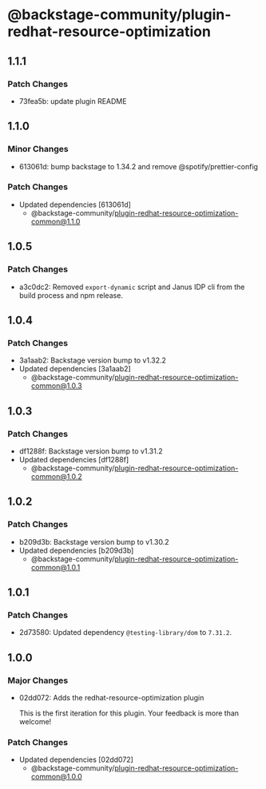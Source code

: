 # @backstage-community/plugin-redhat-resource-optimization

## 1.1.1

### Patch Changes

- 73fea5b: update plugin README

## 1.1.0

### Minor Changes

- 613061d: bump backstage to 1.34.2 and remove @spotify/prettier-config

### Patch Changes

- Updated dependencies [613061d]
  - @backstage-community/plugin-redhat-resource-optimization-common@1.1.0

## 1.0.5

### Patch Changes

- a3c0dc2: Removed `export-dynamic` script and Janus IDP cli from the build process and npm release.

## 1.0.4

### Patch Changes

- 3a1aab2: Backstage version bump to v1.32.2
- Updated dependencies [3a1aab2]
  - @backstage-community/plugin-redhat-resource-optimization-common@1.0.3

## 1.0.3

### Patch Changes

- df1288f: Backstage version bump to v1.31.2
- Updated dependencies [df1288f]
  - @backstage-community/plugin-redhat-resource-optimization-common@1.0.2

## 1.0.2

### Patch Changes

- b209d3b: Backstage version bump to v1.30.2
- Updated dependencies [b209d3b]
  - @backstage-community/plugin-redhat-resource-optimization-common@1.0.1

## 1.0.1

### Patch Changes

- 2d73580: Updated dependency `@testing-library/dom` to `7.31.2`.

## 1.0.0

### Major Changes

- 02dd072: Adds the redhat-resource-optimization plugin

  This is the first iteration for this plugin. Your feedback is more than welcome!

### Patch Changes

- Updated dependencies [02dd072]
  - @backstage-community/plugin-redhat-resource-optimization-common@1.0.0
